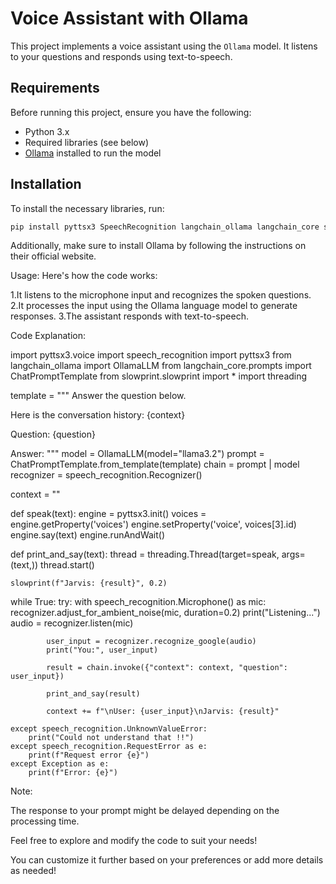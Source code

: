 # Voice Assistant with Ollama

This project implements a voice assistant using the `Ollama` model. It listens to your questions and responds using text-to-speech.

## Requirements

Before running this project, ensure you have the following:

- Python 3.x
- Required libraries (see below)
- [Ollama](https://ollama.com/) installed to run the model

## Installation

To install the necessary libraries, run:

```bash
pip install pyttsx3 SpeechRecognition langchain_ollama langchain_core slowprint
```

Additionally, make sure to install Ollama by following the instructions on their official website.

Usage:
Here's how the code works:

1.It listens to the microphone input and recognizes the spoken questions.
2.It processes the input using the Ollama language model to generate responses.
3.The assistant responds with text-to-speech.

Code Explanation:

import pyttsx3.voice
import speech_recognition
import pyttsx3
from langchain_ollama import OllamaLLM
from langchain_core.prompts import ChatPromptTemplate
from slowprint.slowprint import *
import threading

template = """
Answer the question below.

Here is the conversation history: {context}

Question: {question}

Answer:
"""
model = OllamaLLM(model="llama3.2")
prompt = ChatPromptTemplate.from_template(template)
chain = prompt | model
recognizer = speech_recognition.Recognizer()

context = ""

def speak(text):
    engine = pyttsx3.init()
    voices = engine.getProperty('voices')
    engine.setProperty('voice', voices[3].id)
    engine.say(text)
    engine.runAndWait()

def print_and_say(text):
    thread = threading.Thread(target=speak, args=(text,))
    thread.start()
    
    slowprint(f"Jarvis: {result}", 0.2)

while True:
    try:
        with speech_recognition.Microphone() as mic:
            recognizer.adjust_for_ambient_noise(mic, duration=0.2)
            print("Listening...")
            audio = recognizer.listen(mic)

            user_input = recognizer.recognize_google(audio)
            print("You:", user_input)

            result = chain.invoke({"context": context, "question": user_input})
            
            print_and_say(result)
           
            context += f"\nUser: {user_input}\nJarvis: {result}"

    except speech_recognition.UnknownValueError:
        print("Could not understand that !!")
    except speech_recognition.RequestError as e:
        print(f"Request error {e}")
    except Exception as e:
        print(f"Error: {e}")
Note:

The response to your prompt might be delayed depending on the processing time.

Feel free to explore and modify the code to suit your needs!


You can customize it further based on your preferences or add more details as needed!
